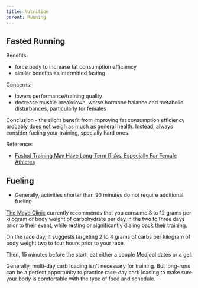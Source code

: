 ```yaml
---
title: Nutrition
parent: Running
---
```


## Fasted Running

Benefits:

* force body to increase fat consumption efficiency
* similar benefits as intermitted fasting

Concerns:

* lowers performance/training quality
* decrease muscle breakdown, worse hormone balance and metabolic disturbances, particularly for females

Conclusion - the slight benefit from improving fat consumption efficiency probably does not weigh as much as general health. Instead, always consider fueling your training, specially hard ones.

Reference:

* [Fasted Training May Have Long-Term Risks, Especially For Female Athletes](https://just-the-docs.github.io/just-the-docs/)

## Fueling

* Generally, activities shorter than 90 minutes do not require additional fueling.

[The Mayo Clinic](https://www.mayoclinic.org/healthy-lifestyle/nutrition-and-healthy-eating/in-depth/carbohydrates/art-20045705) currently recommends that you consume 8 to 12 grams per kilogram of body weight of carbohydrate per day in the two to three days prior to their event, while resting or significantly dialing back their training.

On the race day, it suggests targeting 2 to 4 grams of carbs per kilogram of body weight two to four hours prior to your race.

Then, 15 minutes before the start, eat either a couple Medjool dates or a gel.

Generally, multi-day carb loading isn't necessary for training. But long-runs can be a perfect opportunity to practice race-day carb loading to make sure your body is comfortable with the type of food and schedule.
